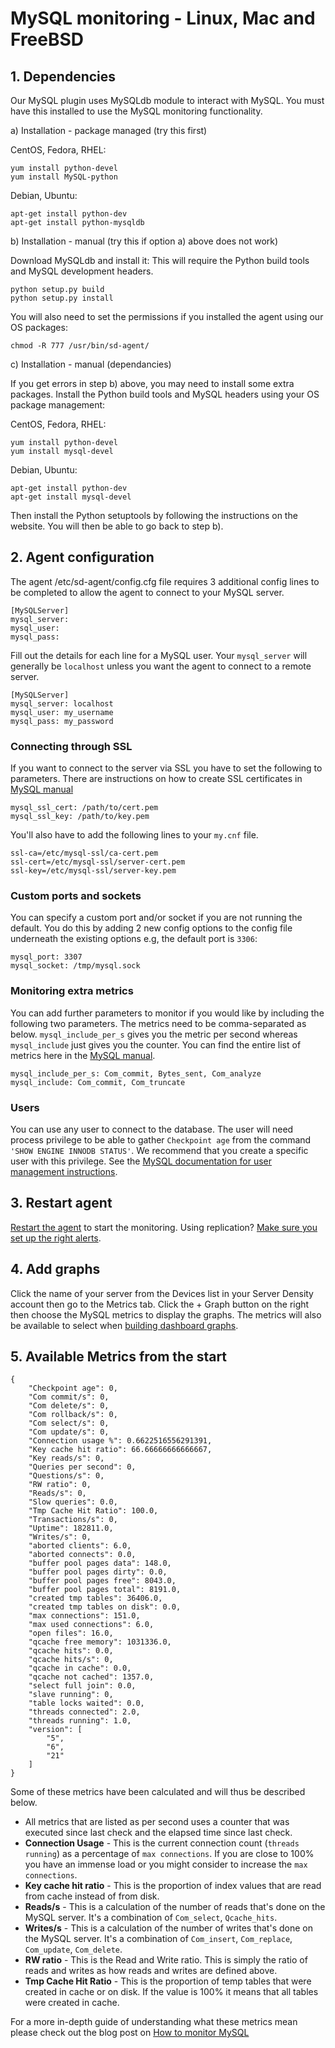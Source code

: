 # MySQL monitoring  - Linux, Mac and FreeBSD

## 1. Dependencies

Our MySQL plugin uses MySQLdb module to interact with MySQL. You must have this installed to use the MySQL monitoring functionality.

a) Installation - package managed (try this first)

CentOS, Fedora, RHEL:

    yum install python-devel
    yum install MySQL-python

Debian, Ubuntu:

    apt-get install python-dev
    apt-get install python-mysqldb

b) Installation - manual (try this if option a) above does not work)

Download MySQLdb and install it: This will require the Python build tools and MySQL development headers.

    python setup.py build
    python setup.py install

You will also need to set the permissions if you installed the agent using our OS packages: 

    chmod -R 777 /usr/bin/sd-agent/

c) Installation - manual (dependancies)

If you get errors in step b) above, you may need to install some extra packages. Install the Python build tools and MySQL headers using your OS package management:

CentOS, Fedora, RHEL:

    yum install python-devel
    yum install mysql-devel

Debian, Ubuntu:

    apt-get install python-dev
    apt-get install mysql-devel
Then install the Python setuptools by following the instructions on the website. You will then be able to go back to step b).


## 2. Agent configuration

The agent /etc/sd-agent/config.cfg file requires 3 additional config lines to be completed to allow the agent to connect to your MySQL server. 

    [MySQLServer]
    mysql_server:
    mysql_user:
    mysql_pass:

Fill out the details for each line for a MySQL user. Your `mysql_server` will generally be `localhost` unless you want the agent to connect to a remote server.

    [MySQLServer]
    mysql_server: localhost
    mysql_user: my_username
    mysql_pass: my_password

### Connecting through SSL
If you want to connect to the server via SSL you have to set the following to parameters. There are instructions on how to create SSL certificates in [MySQL manual](http://dev.mysql.com/doc/refman/5.5/en/creating-ssl-certs.html)
    
    mysql_ssl_cert: /path/to/cert.pem
    mysql_ssl_key: /path/to/key.pem

You'll also have to add the following lines to your `my.cnf` file.
    
    ssl-ca=/etc/mysql-ssl/ca-cert.pem
    ssl-cert=/etc/mysql-ssl/server-cert.pem
    ssl-key=/etc/mysql-ssl/server-key.pem

### Custom ports and sockets
You can specify a custom port and/or socket if you are not running the default. You do this by adding 2 new config options to the config file underneath the existing options e.g, the default port is `3306`: 

    mysql_port: 3307
    mysql_socket: /tmp/mysql.sock

### Monitoring extra metrics
You can add further parameters to monitor if you would like by including the following two parameters. The metrics need to be comma-separated as below. `mysql_include_per_s` gives you the metric per second whereas `mysql_include` just gives you the counter. You can find the entire list of metrics here in the [MySQL manual](http://dev.mysql.com/doc/refman/5.1/en/server-status-variables.html#statvar_Slow_queries).

    mysql_include_per_s: Com_commit, Bytes_sent, Com_analyze
    mysql_include: Com_commit, Com_truncate

### Users

You can use any user to connect to the database. The user will need process privilege to be able to gather `Checkpoint age` from the command `'SHOW ENGINE INNODB STATUS'`. We recommend that you create a specific user with this privilege. See the [MySQL documentation for user management instructions](http://dev.mysql.com/doc/refman/5.1/en/user-account-management.html).


## 3. Restart agent

[Restart the agent](https://serverdensity.zendesk.com/hc/en-us/articles/201008977-Restarting-the-agent) to start the monitoring. Using replication? [Make sure you set up the right alerts](http://support.serverdensity.com/hc/en-us/articles/201179067-MySQL-replication-monitoring).

## 4. Add graphs

Click the name of your server from the Devices list in your Server Density account then go to the Metrics tab. Click the + Graph button on the right then choose the MySQL metrics to display the graphs. The metrics will also be available to select when [building dashboard graphs](https://support.serverdensity.com/hc/en-us/articles/201895006-Dashboard-graphs).

## 5. Available Metrics from the start

    {
        "Checkpoint age": 0,
        "Com commit/s": 0,
        "Com delete/s": 0,
        "Com rollback/s": 0,
        "Com select/s": 0,
        "Com update/s": 0,
        "Connection usage %": 0.6622516556291391,
        "Key cache hit ratio": 66.66666666666667,
        "Key reads/s": 0,
        "Queries per second": 0,
        "Questions/s": 0,
        "RW ratio": 0,
        "Reads/s": 0,
        "Slow queries": 0.0,
        "Tmp Cache Hit Ratio": 100.0,
        "Transactions/s": 0,
        "Uptime": 182811.0,
        "Writes/s": 0,
        "aborted clients": 6.0,
        "aborted connects": 0.0,
        "buffer pool pages data": 148.0,
        "buffer pool pages dirty": 0.0,
        "buffer pool pages free": 8043.0,
        "buffer pool pages total": 8191.0,
        "created tmp tables": 36406.0,
        "created tmp tables on disk": 0.0,
        "max connections": 151.0,
        "max used connections": 6.0,
        "open files": 16.0,
        "qcache free memory": 1031336.0,
        "qcache hits": 0.0,
        "qcache hits/s": 0,
        "qcache in cache": 0.0,
        "qcache not cached": 1357.0,
        "select full join": 0.0,
        "slave running": 0,
        "table locks waited": 0.0,
        "threads connected": 2.0,
        "threads running": 1.0,
        "version": [
            "5",
            "6",
            "21"
        ]
    }

Some of these metrics have been calculated and will thus be described below. 

* All metrics that are listed as per second uses a counter that was executed since last check and the elapsed time since last check. 
*  **Connection Usage** - This is the current connection count (`threads running`) as a percentage of `max connections`. If you are close to 100% you have an immense load or you might consider to increase the `max connections`.
*  **Key cache hit ratio** - This is the proportion of index values that are read from cache instead of from disk. 
*  **Reads/s** - This is a calculation of the number of reads that's done on the MySQL server. It's a combination of `Com_select`, `Qcache_hits`.
*  **Writes/s** - This is a calculation of the number of writes that's done on the MySQL server. It's a combination of `Com_insert`, `Com_replace`, `Com_update`, `Com_delete`.
*  **RW ratio** - This is the Read and Write ratio. This is simply the ratio of reads and writes as how reads and writes are defined above.
*  **Tmp Cache Hit Ratio** - This is the proportion of temp tables that were created in cache or on disk. If the value is 100% it means that all tables were created in cache.

For a more in-depth guide of understanding what these metrics mean please check out the blog post on [How to monitor MySQL](#)
